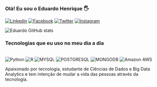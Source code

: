 
### Olá! Eu sou o Eduardo Henrique 🖐️

[![Linkedin](https://img.shields.io/badge/LinkedIn-0077B5?style=for-the-badge&logo=linkedin&logoColor=white)](https://www.linkedin.com/in/eduardo-henrique-01086232/) [![Facebook](https://img.shields.io/badge/Facebook-1877F2?style=for-the-badge&logo=facebook&logoColor=white)](https://www.facebook.com/eduardo.henrique.1293/) [![Twitter](https://img.shields.io/badge/Twitter-1DA1F2?style=for-the-badge&logo=twitter&logoColor=white)](https://twitter.com/SantosEduardohn) [![Instagram](https://img.shields.io/badge/Instagram-E4405F?style=for-the-badge&logo=instagram&logoColor=white)](https://www.instagram.com/eduardo.hnsantos/)

![Eduardo GitHub stats](https://github-readme-stats.vercel.app/api?username=eduardohnsantos&theme=dracula)

### Tecnologias que eu uso no meu dia a dia

<div style="display: inline_block"><br/>
  <img align="center" alt="Python" src="https://img.shields.io/badge/Python-3776AB?style=for-the-badge&logo=python&logoColor=white" /> 
   <img align="center" alt="R" src="https://img.shields.io/badge/R-276DC3?style=for-the-badge&logo=r&logoColor=white" /> 
   <img align="center" alt="MYSQL" src="https://img.shields.io/badge/MySQL-00000F?style=for-the-badge&logo=mysql&logoColor=white" /> 
   <img align="center" alt="POSTGRESQL" src="https://img.shields.io/badge/PostgreSQL-316192?style=for-the-badge&logo=postgresql&logoColor=white" /> 
   <img align="center" alt="MONGODB" src="https://img.shields.io/badge/MongoDB-4EA94B?style=for-the-badge&logo=mongodb&logoColor=white" /> 
   <img align="center" alt="Amazon AWS" src="https://img.shields.io/badge/Amazon_AWS-232F3E?style=for-the-badge&logo=amazon-aws&logoColor=white" /> 
  </div>
  
  Apaixonado por tecnologia, estudante de Ciências de Dados e Big Data Analytics e tem intenção de mudar a vida das pessoas através da tecnologia.



